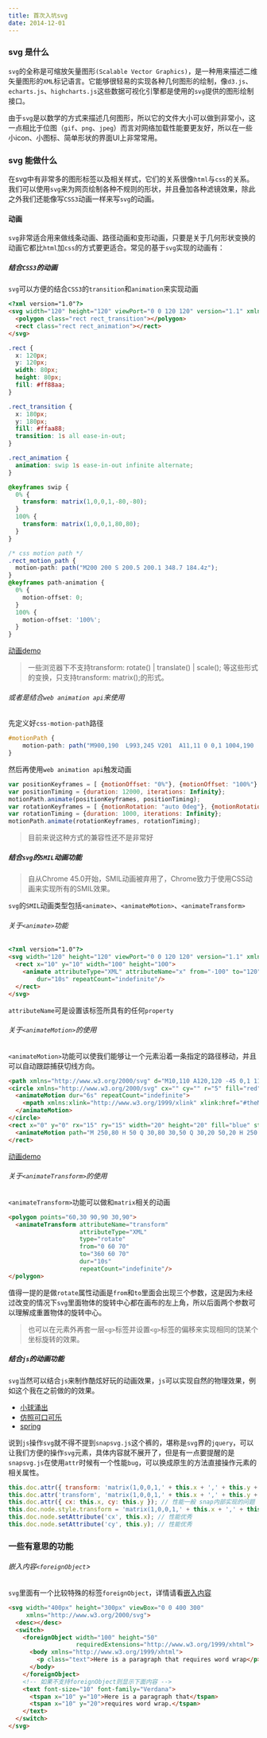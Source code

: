 ```yaml
---
title: 首次入坑svg
date: 2014-12-01
---
```


### svg 是什么

`svg`的全称是可缩放矢量图形`(Scalable Vector Graphics)`，是一种用来描述二维矢量图形的`XML`标记语言。它能够很轻易的实现各种几何图形的绘制，像`d3.js`、`echarts.js`、`highcharts.js`这些数据可视化引擎都是使用的`svg`提供的图形绘制接口。

由于`svg`是以数学的方式来描述几何图形，所以它的文件大小可以做到非常小，这一点相比于位图（`gif`、`png`、`jpeg`）而言对网络加载性能要更友好，所以在一些小icon、小图标、简单形状的界面UI上非常常用。

### svg 能做什么

在svg中有非常多的图形标签以及相关样式，它们的关系很像`html`与`css`的关系。我们可以使用`svg`来为网页绘制各种不规则的形状，并且叠加各种滤镜效果，除此之外我们还能像写`CSS3`动画一样来写`svg`的动画。

#### 动画

`svg`非常适合用来做线条动画、路径动画和变形动画，只要是关于几何形状变换的动画它都比`html`加`css`的方式要更适合。常见的基于`svg`实现的动画有：

##### 结合`CSS3`的动画

`svg`可以方便的结合`CSS3`的`transition`和`animation`来实现动画

```html
<?xml version="1.0"?>
<svg width="120" height="120" viewPort="0 0 120 120" version="1.1" xmlns="http://www.w3.org/2000/svg">
  <polygon class="rect rect_transition"></polygon>
  <rect class="rect rect_animation"></rect>
</svg>
```

```css
.rect {
  x: 120px;
  y: 120px;
  width: 80px;
  height: 80px;
  fill: #ff88aa;
}

.rect_transition {
  x: 180px;
  y: 180px;
  fill: #ffaa88;
  transition: 1s all ease-in-out;
}

.rect_animation {
  animation: swip 1s ease-in-out infinite alternate;
}

@keyframes swip {
  0% {
    transform: matrix(1,0,0,1,-80,-80);
  }
  100% {
    transform: matrix(1,0,0,1,80,80);
  }
}

/* css motion path */
.rect_motion_path {
  motion-path: path("M200 200 S 200.5 200.1 348.7 184.4z");
}
@keyframes path-animation {
  0% { 
    motion-offset: 0;
  }
  100% { 
    motion-offset: '100%';
  }
}
```

[动画demo](https://jsfiddle.net/jasonchen1882/v921vkjq/)

> 一些浏览器下不支持transform: rotate() | translate() | scale(); 等这些形式的变换，只支持transform: matrix();的形式。

###### 或者是结合`web animation api`来使用

先定义好`css-motion-path`路径

```css
#motionPath {
    motion-path: path("M900,190  L993,245 V201  A11,11 0 0,1 1004,190  H1075  A11,11 0 0,1 1086,201  V300  L1294,423 H1216  A11,11 0 0,0 1205,434  V789  A11,11 0 0,1 1194,800  H606  A11,11 0 0,1 595,789  V434  A11,11 0 0,0 584,423  H506 L900,190");
}
```

然后再使用`web animation api`触发动画

```js
var positionKeyframes = [ {motionOffset: "0%"}, {motionOffset: "100%"} ];
var positionTiming = {duration: 12000, iterations: Infinity};
motionPath.animate(positionKeyframes, positionTiming);
var rotationKeyframes = [ {motionRotation: "auto 0deg"}, {motionRotation: "auto -45deg"}, {motionRotation: "auto 0deg"} ];
var rotationTiming = {duration: 1000, iterations: Infinity};
motionPath.animate(rotationKeyframes, rotationTiming);
```

> 目前来说这种方式的兼容性还不是非常好

##### 结合`svg`的`SMIL`动画功能

> 自从Chrome 45.0开始，SMIL动画被弃用了，Chrome致力于使用CSS动画来实现所有的SMIL效果。

`svg`的`SMIL`动画类型包括`<animate>`、`<animateMotion>`、`<animateTransform>`

###### 关于`<animate>`功能

```html
<?xml version="1.0"?>
<svg width="120" height="120" viewPort="0 0 120 120" version="1.1" xmlns="http://www.w3.org/2000/svg">
  <rect x="10" y="10" width="100" height="100">
    <animate attributeType="XML" attributeName="x" from="-100" to="120"
        dur="10s" repeatCount="indefinite"/>
  </rect>
</svg>
```

`attributeName`可是设置该标签所具有的任何`property`

###### 关于`<animateMotion>`的使用

`<animateMotion>`功能可以使我们能够让一个元素沿着一条指定的路径移动，并且可以自动跟踪捕获切线方向。

```html
<path xmlns="http://www.w3.org/2000/svg" d="M10,110 A120,120 -45 0,1 110 10 A120,120 -45 0,1 10,110" stroke="lightgrey" stroke-width="2" fill="none" id="theMotionPath"/>
<circle xmlns="http://www.w3.org/2000/svg" cx="" cy="" r="5" fill="red">
  <animateMotion dur="6s" repeatCount="indefinite">
    <mpath xmlns:xlink="http://www.w3.org/1999/xlink" xlink:href="#theMotionPath"/>
  </animateMotion>
</circle>
<rect x="0" y="0" rx="15" ry="15" width="20" height="20" fill="blue" stroke="black" stroke-width="1">
  <animateMotion path="M 250,80 H 50 Q 30,80 30,50 Q 30,20 50,20 H 250 Q 280,20,280,50 Q 280,80,250,80Z" dur="3s" repeatCount="indefinite" rotate="auto">
</rect>
```

[动画demo](https://jsfiddle.net/jasonchen1882/7vcbv3jL/)

###### 关于`<animateTransform>`的使用

`<animateTransform>`功能可以做和`matrix`相关的动画

```html
<polygon points="60,30 90,90 30,90">
  <animateTransform attributeName="transform"
                    attributeType="XML"
                    type="rotate"
                    from="0 60 70"
                    to="360 60 70"
                    dur="10s"
                    repeatCount="indefinite"/>
</polygon>
```

值得一提的是做`rotate`属性动画是`from`和`to`里面会出现三个参数，这是因为未经过改变的情况下`svg`里面物体的旋转中心都在画布的左上角，所以后面两个参数可以理解成重置物体的旋转中心。

> 也可以在元素外再套一层`<g>`标签并设置`<g>`标签的偏移来实现相同的饶某个坐标旋转的效果。



##### 结合`js`的动画功能

`svg`当然可以结合`js`来制作酷炫好玩的动画效果，`js`可以实现自然的物理效果，例如这个我在之前做的的效果。

* [小球涌出](https://jasonchen1982.github.io/labratory/svg/none/)
* [仿照可口可乐](https://jasonchen1982.github.io/labratory/svg/coco/)
* [spring](https://jasonchen1982.github.io/labratory/svg/circle/)

说到`js`操作`svg`就不得不提到`snapsvg.js`这个裤的，堪称是`svg`界的`jquery`，可以让我们方便的操作`svg`元素，具体内容就不展开了，但是有一点要提醒的是`snapsvg.js`在使用`attr`时候有一个性能`bug`，可以换成原生的方法直接操作元素的相关属性。

```js
this.doc.attr({ transform: 'matrix(1,0,0,1,' + this.x + ',' + this.y + ')' }); // 性能差 snap内部实现的问题
this.doc.attr('transform', 'matrix(1,0,0,1,' + this.x + ',' + this.y + ')'); // 性能差 snap内部实现的问题
this.doc.attr({ cx: this.x, cy: this.y }); // 性能一般 snap内部实现的问题
this.doc.node.style.transform = 'matrix(1,0,0,1,' + this.x + ',' + this.y + ')'; // 性能优秀
this.doc.node.setAttribute('cx', this.x); // 性能优秀
this.doc.node.setAttribute('cy', this.y); // 性能优秀
```



### 一些有意思的功能

###### 嵌入内容`<foreignObject`>

`svg`里面有一个比较特殊的标签`foreignObject`，详情请看[嵌入内容](https://www.w3.org/TR/SVG2/embedded.html)

```html
<svg width="400px" height="300px" viewBox="0 0 400 300"
     xmlns="http://www.w3.org/2000/svg">
  <desc></desc>
  <switch>
    <foreignObject width="100" height="50"
                   requiredExtensions="http://www.w3.org/1999/xhtml">
      <body xmlns="http://www.w3.org/1999/xhtml">
        <p class="text">Here is a paragraph that requires word wrap</p>
      </body>
    </foreignObject>
	<!-- 如果不支持foreignObject则显示下面内容 -->
    <text font-size="10" font-family="Verdana">
      <tspan x="10" y="10">Here is a paragraph that</tspan>
      <tspan x="10" y="20">requires word wrap.</tspan>
    </text>
  </switch>
</svg>
```

